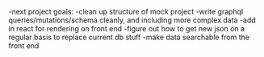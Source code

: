 -next project goals:
	-clean up structure of mock project 
	-write graphql queries/mutations/schema cleanly, and including more complex data
	-add in react for rendering on front end 
	-figure out how to get new json on a regular basis to replace current db stuff 
	-make data searchable from the front end
